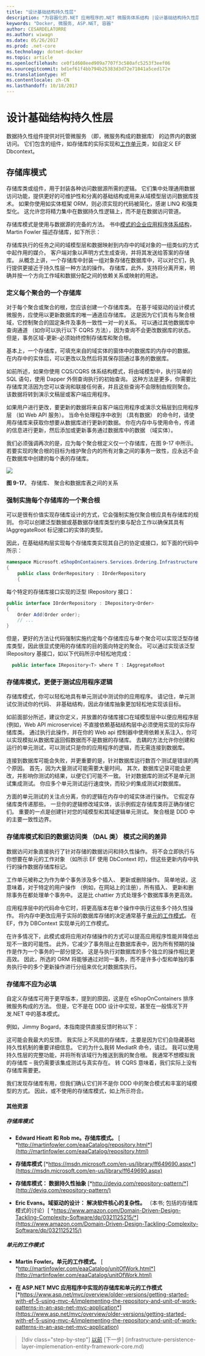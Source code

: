 ```yaml
---
title: "设计基础结构持久性层"
description: "为容器化的.NET 应用程序的.NET 微服务体系结构 |设计基础结构持久性层"
keywords: "Docker, 微服务, ASP.NET, 容器"
author: CESARDELATORRE
ms.author: wiwagn
ms.date: 05/26/2017
ms.prod: .net-core
ms.technology: dotnet-docker
ms.topic: article
ms.openlocfilehash: ce0f1d608eed909a7707f3c580afc5253f3eef06
ms.sourcegitcommit: bd1ef61f4bb794b25383d3d72e71041a5ced172e
ms.translationtype: HT
ms.contentlocale: zh-CN
ms.lasthandoff: 10/18/2017
---
```

# <a name="designing-the-infrastructure-persistence-layer"></a>设计基础结构持久性层

数据持久性组件提供对托管微服务 （即，微服务构成的数据库） 的边界内的数据访问。 它们包含的组件，如存储库的实际实现和[工作单元](http://martinfowler.com/eaaCatalog/unitOfWork.html)类，如自定义 EF Dbcontext。

## <a name="the-repository-pattern"></a>存储库模式

存储库类或组件，用于封装各种访问数据源所需的逻辑。 它们集中处理通用数据访问功能，提供更好的可维护性和分离的基础结构或用来从域模型层访问数据库技术。 如果你使用如实体框架 ORM，则必须实现的代码被简化，感谢 LINQ 和强类型化。 这允许您将精力集中在数据持久性逻辑上，而不是在数据访问管道。

存储库模式是使用与数据源的完备的方法。 书中[模式的企业应用程序体系结构](https://www.amazon.com/Patterns-Enterprise-Application-Architecture-Martin/dp/0321127420/)，Martin Fowler 描述存储库，如下所示：

存储库执行的任务之间的域模型层和数据映射到内存中的域对象的一组类似的方式中起作用的媒介。 客户端对象以声明方式生成查询，并将其发送给答案的存储库。 从概念上讲，一个存储库中封装一组对象存储在数据库中，可以对它们，执行提供更接近于持久性层一种方法的操作。 存储库，此外，支持将分离开来，明确并按一个方向工作域和数据分配之间的依赖关系或映射的用途。

### <a name="define-one-repository-per-aggregate"></a>定义每个聚合的一个存储库

对于每个聚合或聚合的根，您应该创建一个存储库类。 在基于域驱动的设计模式微服务，应使用以更新数据库的唯一通道应存储库。 这是因为它们具有与聚合根域，它控制聚合的固定条件及事务一致性一对一的关系。 可以通过其他数据库中查询通道 （如你可以执行以下 CQRS 方法），因为查询不会更改数据库的状态。 但是，事务区域-更新-必须始终控制存储库和聚合根。

基本上，一个存储库，可填充来自的域实体的窗体中的数据库的内存中的数据。 在内存中的实体后，可以更改以及然后将其保存回通过事务的数据库。

如前所述，如果你使用 CQS/CQRS 体系结构模式，将由域模型中，执行简单的 SQL 语句，使用 Dapper 外侧查询执行的初始查询。 这种方法是更多，你需要比存储库灵活因为您可以查询和联接任何表，并且这些查询不会限制由规则聚合。 该数据将转到演示文稿层或客户端应用程序。

如果用户进行更改，要更新的数据将来自客户端应用程序或演示文稿层到应用程序层 （如 Web API 服务）。 当命令处理程序中收到 （具有数据） 的命令时，请使用存储库来获取你想要从数据库进行更新的数据。 你在内存中与使用命令，传递的信息进行更新，然后添加或更新事务通过数据库中的数据 （域实体）。

我们必须强调再次的是，应为每个聚合根定义仅一个存储库，在图 9-17 中所示。 若要实现的聚合根的目标为维护聚合内的所有对象之间的事务一致性，应永远不会在数据库中创建的每个表的存储库。

![](./media/image18.png)

**图 9-17**。 存储库、 聚合和数据库表之间的关系

### <a name="enforcing-one-aggregate-root-per-repository"></a>强制实施每个存储库的一个聚合根

可以是很有价值实现存储库设计的方式，它会强制实施仅聚合根应具有存储库的规则。 你可以创建泛型数据或基数据存储库类型约束与配合工作以确保其具有 IAggregateRoot 标记接口的实体的类型。

因此，在基础结构层实现每个存储库类实现其自己的协定或接口，如下面的代码中所示：

```csharp
namespace Microsoft.eShopOnContainers.Services.Ordering.Infrastructure.Repositories
{
    public class OrderRepository : IOrderRepository
    {
```

每个特定的存储库接口实现的泛型 IRepository 接口：

```csharp
public interface IOrderRepository : IRepository<Order>
{
    Order Add(Order order);
    // ...
}
```

但是，更好的方法让代码强制实施约定每个存储库应与单个聚合可以实现泛型存储库类型，因此很显式使用的存储库的目的面向特定的聚合。 可以通过实现该泛型 IRepository 基接口，如以下代码所示中轻松地完成：

```csharp
  public interface IRepository<T> where T : IAggregateRoot
```

### <a name="the-repository-pattern-makes-it-easier-to-test-your-application-logic"></a>存储库模式，更便于测试应用程序逻辑

存储库模式，你可以轻松地具有单元测试中测试你的应用程序。 请记住，单元测试仅测试你的代码、 非基础结构，因此存储库抽象更加轻松地实现该目标。

如前面部分所述，建议你定义，并放置的存储库接口在域模型层中以便应用程序层 (例如，Web API microservice) 不直接依赖基础结构层中必须使用实现的实际存储库类。 通过执行此操作，并在你的 Web api 控制器中使用依赖关系注入，你可以实现模拟从数据库返回假数据而不是数据的存储库。 去耦的方法允许你创建和运行的单元测试，可以测试只是你的应用程序的逻辑，而无需连接到数据库。

连接到数据库可能会失败，并更重要的是，针对数据库运行数百个测试是错误的两个原因。 首先，因为大量测试可能需要大量时间。 其次，数据库记录可能会更改，并影响你测试的结果，以便它们可能不一致。 针对数据库的测试不是单元测试集成测试。 你应多个单元测试运行速度快，而较少的集成测试对数据库。

方面的单元测试的关注点分离，你的逻辑在内存中的域实体进行操作。 它假定存储库类传递那些。 一旦你的逻辑修改域实体，该示例假定存储库类将正确存储它们。 重要的一点是创建针对您的域模型和其域逻辑单元测试。 聚合根是 DDD 中的主要一致性边界。

### <a name="the-difference-between-the-repository-pattern-and-the-legacy-data-access-class-dal-class-pattern"></a>存储库模式和旧的数据访问类 （DAL 类） 模式之间的差异

数据访问对象直接执行了针对存储的数据访问和持久性操作。 将不会立即执行与你想要在单元的工作对象 （如所示 EF 使用 DbContext 时)，但这些更新内存中执行的操作数据存储库标记。

工作单元被称之为作为单个事务涉及多个插入、 更新或删除操作。 简单地说，这意味着，对于特定的用户操作 （例如，在网站上的注册），所有插入、 更新和删除事务在都处理单个事务中。 这是比 chattier 方式处理多个数据库事务更高效。

应用程序层中的代码命令它时，将更高版本在单个操作中执行这些多个持久性操作。 将内存中更改应用于实际的数据库存储的决定通常基于[单元的工作模式](http://martinfowler.com/eaaCatalog/unitOfWork.html)。 在 EF，作为 DBContext 实现单元的工作模式。

在许多情况下，此模式或将应用对存储操作的方式可以提高应用程序性能并降低出现不一致的可能性。 此外，它减少了事务阻止在数据库表中，因为所有预期的操作是作为一个事务的一部分提交。 这是与执行对数据库的多个独立的操作相比更高效。 因此，所选的 ORM 将能够通过对同一事务，而不是许多小型和单独的事务执行中的多个更新操作进行分组来优化对数据库执行。

### <a name="repositories-should-not-be-mandatory"></a>存储库不应为必填

自定义存储库可用于更早版本，提到的原因，这是在 eShopOnContainers 排序微服务构成的方法。 但是，它不是在 DDD 设计中实现，甚至在一般情况下开发.NET 中的基本模式。

例如，Jimmy Bogard，本指南提供直接反馈时称以下：

这可能会我最大的反馈。 我实际上不风扇的存储库，主要是因为它们会隐藏基础持久性机制的重要详细信息。 它的为什么我转 MediatR 命令，请过。 我可以使用持久性层的完整功能，并将所有该域行为推送到我的聚合根。 我通常不想模拟我的存储库 – 我仍需要该集成测试与真实存在。 转 CQRS 意味着，我们实际上没有存储库需要更。

我们发现存储库有用，但我们确认它们并不是你 DDD 中的聚合模式和丰富的域模型的方式。 因此，或不使用的存储库模式，如上所示符合。

#### <a name="additional-resources"></a>其他资源

##### <a name="the-repository-pattern"></a>存储库模式

-   **Edward Hieatt 和 Rob me。存储库模式。** 
     [ *http://martinfowler.com/eaaCatalog/repository.html*](http://martinfowler.com/eaaCatalog/repository.html)

-   **存储库模式**
    [*https://msdn.microsoft.com/en-us/library/ff649690.aspx*](https://msdn.microsoft.com/en-us/library/ff649690.aspx)

-   **存储库模式： 数据持久性抽象**
    [*http://deviq.com/repository-pattern/*](http://deviq.com/repository-pattern/)

-   **Eric Evans。域驱动的设计： 解决软件核心的复杂性。** （本书; 包括的存储库模式的讨论）[ *https://www.amazon.com/Domain-Driven-Design-Tackling-Complexity-Software/dp/0321125215/*](https://www.amazon.com/Domain-Driven-Design-Tackling-Complexity-Software/dp/0321125215/)

##### <a name="unit-of-work-pattern"></a>单元的工作模式

-   **Martin Fowler。单元的工作模式。** 
     [ *http://martinfowler.com/eaaCatalog/unitOfWork.html*](http://martinfowler.com/eaaCatalog/unitOfWork.html)

<!-- -->

-   **在 ASP.NET MVC 应用程序中实现的存储库和单元的工作模式**
    [*https://www.asp.net/mvc/overview/older-versions/getting-started-with-ef-5-using-mvc-4/implementing-the-repository-and-unit-of-work-patterns-in-an-asp-net-mvc-application*](https://www.asp.net/mvc/overview/older-versions/getting-started-with-ef-5-using-mvc-4/implementing-the-repository-and-unit-of-work-patterns-in-an-asp-net-mvc-application)


>[!div class="step-by-step"]
[以前](域的事件的设计-implementation.md) [下一步] (infrastructure-persistence-layer-implemenation-entity-framework-core.md)
